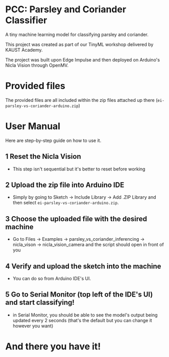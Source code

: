 # PCC: Parsley and Coriander Classifier
A tiny machine learning model for classifying parsley and coriander.

This project was created as part of our TinyML workshop delivered by KAUST Academy.

The project was built upon Edge Impulse and then deployed on Arduino's Nicla Vision through OpenMV.

# Provided files
The provided files are all included within the zip files attached up there (`ei-parsley-vs-coriander-arduino.zip`)


# User Manual
Here are step-by-step guide on how to use it.

## 1 Reset the Nicla Vision
- This step isn't sequential but it's better to reset before working
  
## 2 Upload the zip file into Arduino IDE
- Simply by going to Sketch -> Include Library -> Add .ZIP Library and then select `ei-parsley-vs-coriander-arduino.zip`.

## 3 Choose the uploaded file with the desired machine
- Go to Files -> Examples -> parsley_vs_coriander_inferencing -> nicla_vison -> nicla_vision_camera and the script should open in front of you
  
## 4 Verify and upload the sketch into the machine
- You can do so from Arduino IDE's UI.

## 5 Go to Serial Monitor (top left of the IDE's UI) and start classifying!
- in Serial Monitor, you should be able to see the model's output being updated every 2 seconds (that's the default but you can change it however you want)

# And there you have it! 
